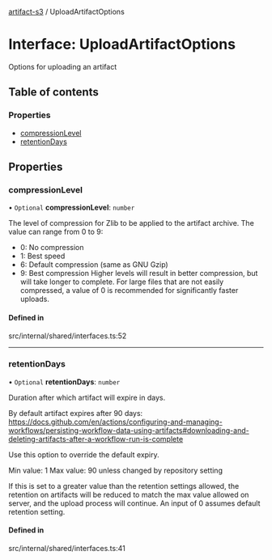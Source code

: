 [artifact-s3](../README.md) / UploadArtifactOptions

# Interface: UploadArtifactOptions

Options for uploading an artifact

## Table of contents

### Properties

- [compressionLevel](UploadArtifactOptions.md#compressionlevel)
- [retentionDays](UploadArtifactOptions.md#retentiondays)

## Properties

### compressionLevel

• `Optional` **compressionLevel**: `number`

The level of compression for Zlib to be applied to the artifact archive.
The value can range from 0 to 9:
- 0: No compression
- 1: Best speed
- 6: Default compression (same as GNU Gzip)
- 9: Best compression
Higher levels will result in better compression, but will take longer to complete.
For large files that are not easily compressed, a value of 0 is recommended for significantly faster uploads.

#### Defined in

src/internal/shared/interfaces.ts:52

___

### retentionDays

• `Optional` **retentionDays**: `number`

Duration after which artifact will expire in days.

By default artifact expires after 90 days:
https://docs.github.com/en/actions/configuring-and-managing-workflows/persisting-workflow-data-using-artifacts#downloading-and-deleting-artifacts-after-a-workflow-run-is-complete

Use this option to override the default expiry.

Min value: 1
Max value: 90 unless changed by repository setting

If this is set to a greater value than the retention settings allowed, the retention on artifacts
will be reduced to match the max value allowed on server, and the upload process will continue. An
input of 0 assumes default retention setting.

#### Defined in

src/internal/shared/interfaces.ts:41
